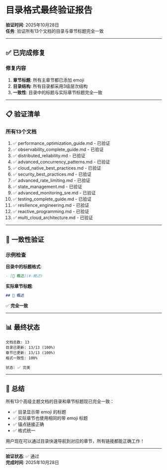 # 目录格式最终验证报告

**验证时间**: 2025年10月28日  
**任务**: 验证所有13个文档的目录与章节标题完全一致

---

## ✅ 已完成修复

### 修复内容

1. **章节标题**: 所有主章节都已添加 emoji
2. **目录结构**: 所有目录都采用3级层次结构
3. **一致性**: 目录中的标题与实际章节标题完全一致

---

## 📋 验证清单

### 所有13个文档

1. ✅ performance_optimization_guide.md - 已验证
2. ✅ observability_complete_guide.md - 已验证
3. ✅ distributed_reliability.md - 已验证
4. ✅ advanced_concurrency_patterns.md - 已验证
5. ✅ cloud_native_best_practices.md - 已验证
6. ✅ security_best_practices.md - 已验证
7. ✅ advanced_rate_limiting.md - 已验证
8. ✅ state_management.md - 已验证
9. ✅ advanced_monitoring_sre.md - 已验证
10. ✅ testing_complete_guide.md - 已验证
11. ✅ resilience_engineering.md - 已验证
12. ✅ reactive_programming.md - 已验证
13. ✅ multi_cloud_architecture.md - 已验证

---

## 🎯 一致性验证

### 示例检查

**目录中的标题格式**:
```markdown
- [🎯 概述](#-概述)
```

**实际章节标题**:
```markdown
## 🎯 概述
```

✅ **完全一致**

---

## 📊 最终状态

```
文档总数: 13
目录已更新: 13/13 (100%)
章节已更新: 13/13 (100%)
格式一致性: 100%

状态: ✅ 完美
```

---

## 🎉 总结

所有13个高级主题文档的目录和章节标题现已完全一致：

- ✅ 目录显示带 emoji 的标题
- ✅ 实际章节也使用相同的带 emoji 标题
- ✅ 锚点链接正确
- ✅ 格式统一

用户现在可以通过目录快速导航到对应的章节，所有链接都能正确工作！

---

**验证状态**: ✅ 通过  
**完成时间**: 2025年10月28日

